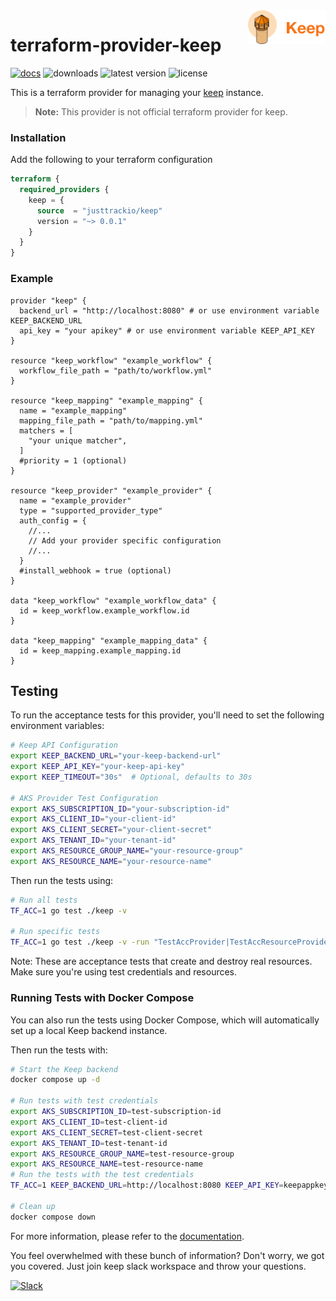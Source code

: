 <picture>
  <img align="right" height="54" src="assets/keep-logo.png">
</picture>

# terraform-provider-keep

[![docs](https://img.shields.io/static/v1?label=docs&message=terraform&color=informational&style=for-the-badge&logo=terraform)](https://registry.terraform.io/providers/justtrackio/keep/latest/docs)
![downloads](https://img.shields.io/badge/dynamic/json?url=https%3A%2F%2Fregistry.terraform.io%2Fv2%2Fproviders%2Fjusttrackio%2Fkeep%3Finclude%3Dcategories%2Cmoved-to%2Cpotential-fork-of%2Cprovider-versions%2Ctop-modules%26include%3Dcategories%252Cmoved-to%252Cpotential-fork-of%252Cprovider-versions%252Ctop-modules%26name%3Dkeep%26namespace%3Djusttrackio&query=data.attributes.downloads&style=for-the-badge&logo=terraform&label=downloads&color=brightgreen)
![latest version](https://img.shields.io/github/v/release/justtrackio/terraform-provider-keep?style=for-the-badge&label=latest%20version&color=orange)
![license](https://img.shields.io/github/license/justtrackio/terraform-provider-keep?style=for-the-badge)

This is a terraform provider for managing your [keep](https://github.com/keephq/keep) instance.

> **Note:** This provider is not official terraform provider for keep.

### Installation

Add the following to your terraform configuration

```tf
terraform {
  required_providers {
    keep = {
      source  = "justtrackio/keep"
      version = "~> 0.0.1"
    }
  }
}
```

### Example

```hcl
provider "keep" {
  backend_url = "http://localhost:8080" # or use environment variable KEEP_BACKEND_URL
  api_key = "your apikey" # or use environment variable KEEP_API_KEY
}

resource "keep_workflow" "example_workflow" {
  workflow_file_path = "path/to/workflow.yml"
}

resource "keep_mapping" "example_mapping" {
  name = "example_mapping"
  mapping_file_path = "path/to/mapping.yml"
  matchers = [
    "your unique matcher",
  ]
  #priority = 1 (optional)
}

resource "keep_provider" "example_provider" {
  name = "example_provider"
  type = "supported_provider_type"
  auth_config = {
    //...
    // Add your provider specific configuration
    //...
  }
  #install_webhook = true (optional)
}

data "keep_workflow" "example_workflow_data" {
  id = keep_workflow.example_workflow.id
}

data "keep_mapping" "example_mapping_data" {
  id = keep_mapping.example_mapping.id
}
```

## Testing

To run the acceptance tests for this provider, you'll need to set the following environment variables:

```bash
# Keep API Configuration
export KEEP_BACKEND_URL="your-keep-backend-url"
export KEEP_API_KEY="your-keep-api-key"
export KEEP_TIMEOUT="30s"  # Optional, defaults to 30s

# AKS Provider Test Configuration
export AKS_SUBSCRIPTION_ID="your-subscription-id"
export AKS_CLIENT_ID="your-client-id"
export AKS_CLIENT_SECRET="your-client-secret"
export AKS_TENANT_ID="your-tenant-id"
export AKS_RESOURCE_GROUP_NAME="your-resource-group"
export AKS_RESOURCE_NAME="your-resource-name"
```

Then run the tests using:

```bash
# Run all tests
TF_ACC=1 go test ./keep -v

# Run specific tests
TF_ACC=1 go test ./keep -v -run "TestAccProvider|TestAccResourceProvider"
```

Note: These are acceptance tests that create and destroy real resources. Make sure you're using test credentials and resources.

### Running Tests with Docker Compose

You can also run the tests using Docker Compose, which will automatically set up a local Keep backend instance.

Then run the tests with:

```bash
# Start the Keep backend
docker compose up -d

# Run tests with test credentials
export AKS_SUBSCRIPTION_ID=test-subscription-id
export AKS_CLIENT_ID=test-client-id
export AKS_CLIENT_SECRET=test-client-secret
export AKS_TENANT_ID=test-tenant-id
export AKS_RESOURCE_GROUP_NAME=test-resource-group
export AKS_RESOURCE_NAME=test-resource-name
# Run the tests with the test credentials
TF_ACC=1 KEEP_BACKEND_URL=http://localhost:8080 KEEP_API_KEY=keepappkey go test ./keep -v

# Clean up
docker compose down
```

For more information, please refer to the [documentation](https://registry.terraform.io/providers/justtrackio/keep/latest/docs).

You feel overwhelmed with these bunch of information? Don't worry, we got you covered. Just join keep slack workspace and throw your questions.

[![Slack](https://img.shields.io/badge/Slack-4A154B?style=for-the-badge&logo=slack&logoColor=white)](https://slack.keephq.dev)
